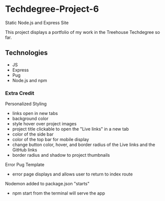 # Techdegree-Project-6
Static Node.js and Express Site

This project displays a portfolio of my work in the Treehouse Techdegree so far.

## Technologies
- JS
- Express
- Pug
- Node.js and npm

### Extra Credit

Personalized Styling
- links open in new tabs
- background color
- style hover over project images
- project title clickable to open the "Live links" in a new tab
- color of the side bar
- color of the top bar for mobile display
- change button color, hover, and border radius of the Live links and the GitHub links
- border radius and shadow to project thumbnails

Error Pug Template
- error page displays and allows user to return to index route

Nodemon added to package.json "starts"
- npm start from the terminal will serve the app

